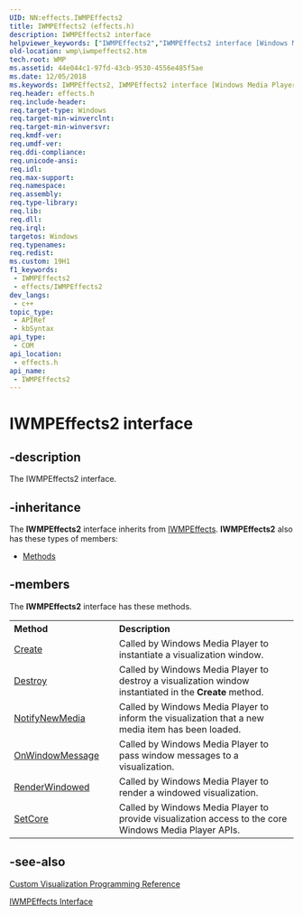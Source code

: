 ```yaml
---
UID: NN:effects.IWMPEffects2
title: IWMPEffects2 (effects.h)
description: IWMPEffects2 interface
helpviewer_keywords: ["IWMPEffects2","IWMPEffects2 interface [Windows Media Player]","IWMPEffects2 interface [Windows Media Player]","described","IWMPEffects2Interface","effects/IWMPEffects2","wmp.iwmpeffects2"]
old-location: wmp\iwmpeffects2.htm
tech.root: WMP
ms.assetid: 44e044c1-97fd-43cb-9530-4556e485f5ae
ms.date: 12/05/2018
ms.keywords: IWMPEffects2, IWMPEffects2 interface [Windows Media Player], IWMPEffects2 interface [Windows Media Player],described, IWMPEffects2Interface, effects/IWMPEffects2, wmp.iwmpeffects2
req.header: effects.h
req.include-header: 
req.target-type: Windows
req.target-min-winverclnt: 
req.target-min-winversvr: 
req.kmdf-ver: 
req.umdf-ver: 
req.ddi-compliance: 
req.unicode-ansi: 
req.idl: 
req.max-support: 
req.namespace: 
req.assembly: 
req.type-library: 
req.lib: 
req.dll: 
req.irql: 
targetos: Windows
req.typenames: 
req.redist: 
ms.custom: 19H1
f1_keywords:
 - IWMPEffects2
 - effects/IWMPEffects2
dev_langs:
 - c++
topic_type:
 - APIRef
 - kbSyntax
api_type:
 - COM
api_location:
 - effects.h
api_name:
 - IWMPEffects2
---
```


# IWMPEffects2 interface


## -description

The IWMPEffects2 interface.

## -inheritance

The <b xmlns:loc="http://microsoft.com/wdcml/l10n">IWMPEffects2</b> interface inherits from <a href="https://docs.microsoft.com/windows/desktop/api/effects/nn-effects-iwmpeffects">IWMPEffects</a>. <b>IWMPEffects2</b> also has these types of members:
<ul>
<li><a href="https://docs.microsoft.com/">Methods</a></li>
</ul>

## -members

The <b>IWMPEffects2</b> interface has these methods.
<table class="members" id="memberListMethods">
<tr>
<th align="left" width="37%">Method</th>
<th align="left" width="63%">Description</th>
</tr>
<tr data="declared;">
<td align="left" width="37%">
<a href="https://docs.microsoft.com/windows/desktop/api/effects/nf-effects-iwmpeffects2-create">Create</a>
</td>
<td align="left" width="63%">
Called by Windows Media Player to instantiate a visualization window.

</td>
</tr>
<tr data="declared;">
<td align="left" width="37%">
<a href="https://docs.microsoft.com/windows/desktop/api/effects/nf-effects-iwmpeffects2-destroy">Destroy</a>
</td>
<td align="left" width="63%">
Called by Windows Media Player to destroy a visualization window instantiated in the <b>Create</b> method.

</td>
</tr>
<tr data="declared;">
<td align="left" width="37%">
<a href="https://docs.microsoft.com/windows/desktop/api/effects/nf-effects-iwmpeffects2-notifynewmedia">NotifyNewMedia</a>
</td>
<td align="left" width="63%">
Called by Windows Media Player to inform the visualization that a new media item has been loaded.

</td>
</tr>
<tr data="declared;">
<td align="left" width="37%">
<a href="https://docs.microsoft.com/windows/desktop/api/effects/nf-effects-iwmpeffects2-onwindowmessage">OnWindowMessage</a>
</td>
<td align="left" width="63%">
Called by Windows Media Player to pass window messages to a visualization.

</td>
</tr>
<tr data="declared;">
<td align="left" width="37%">
<a href="https://docs.microsoft.com/windows/desktop/api/effects/nf-effects-iwmpeffects2-renderwindowed">RenderWindowed</a>
</td>
<td align="left" width="63%">
Called by Windows Media Player to render a windowed visualization.

</td>
</tr>
<tr data="declared;">
<td align="left" width="37%">
<a href="https://docs.microsoft.com/windows/desktop/api/effects/nf-effects-iwmpeffects2-setcore">SetCore</a>
</td>
<td align="left" width="63%">
Called by Windows Media Player to provide visualization access to the core Windows Media Player APIs.

</td>
</tr>
</table>

## -see-also

<a href="https://docs.microsoft.com/windows/desktop/WMP/custom-visualization-programming-reference">Custom Visualization Programming Reference</a>



<a href="https://docs.microsoft.com/windows/desktop/api/effects/nn-effects-iwmpeffects">IWMPEffects Interface</a>

